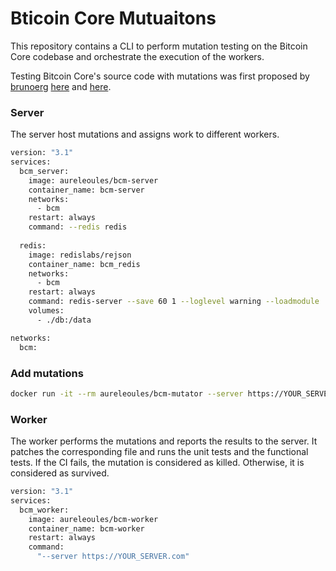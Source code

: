 #  Bticoin Core Mutuaitons

This repository contains a CLI to perform mutation testing on the Bitcoin Core codebase and orchestrate the execution of the workers.

Testing Bitcoin Core's source code with mutations was first proposed by [brunoerg](https://github.com/brunoerg) [here](https://github.com/bitcoin/bitcoin/pull/24499) and [here](https://github.com/brunoerg/bitcoin-core-mutation).

### Server

The server host mutations and assigns work to different workers.

```bash
version: "3.1"
services:
  bcm_server:
    image: aureleoules/bcm-server
    container_name: bcm-server
    networks:
      - bcm
    restart: always
    command: --redis redis
    
  redis:
    image: redislabs/rejson
    container_name: bcm_redis
    networks:
      - bcm
    restart: always
    command: redis-server --save 60 1 --loglevel warning --loadmodule '/usr/lib/redis/modules/rejson.so'
    volumes:
      - ./db:/data

networks:
  bcm:
```

### Add mutations

```bash
docker run -it --rm aureleoules/bcm-mutator --server https://YOUR_SERVER.com -f src/wallet/spend.cpp -f src/validation.cpp
```

### Worker

The worker performs the mutations and reports the results to the server.
It patches the corresponding file and runs the unit tests and the functional tests.
If the CI fails, the mutation is considered as killed. Otherwise, it is considered as survived.

```bash
version: "3.1"
services:
  bcm_worker:
    image: aureleoules/bcm-worker
    container_name: bcm-worker
    restart: always
    command:
      "--server https://YOUR_SERVER.com"
```
